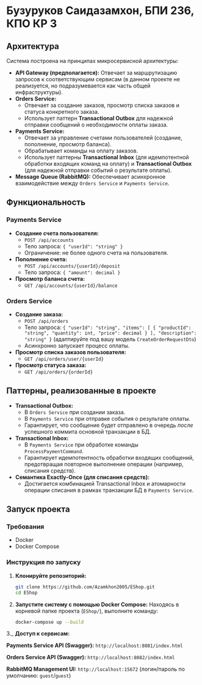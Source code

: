 # Бузуруков Саидазамхон, БПИ 236, КПО КР 3
## Архитектура

Система построена на принципах микросервисной архитектуры:

*   **API Gateway (предполагается):** Отвечает за маршрутизацию запросов к соответствующим сервисам (в данном проекте не реализуется, но подразумевается как часть общей инфраструктуры).
*   **Orders Service:**
    *   Отвечает за создание заказов, просмотр списка заказов и статуса конкретного заказа.
    *   Использует паттерн **Transactional Outbox** для надежной отправки сообщений о необходимости оплаты заказа.
*   **Payments Service:**
    *   Отвечает за управление счетами пользователей (создание, пополнение, просмотр баланса).
    *   Обрабатывает команды на оплату заказов.
    *   Использует паттерны **Transactional Inbox** (для идемпотентной обработки входящих команд на оплату) и **Transactional Outbox** (для надежной отправки событий о результате оплаты).
*   **Message Queue (RabbitMQ):** Обеспечивает асинхронное взаимодействие между `Orders Service` и `Payments Service`.

## Функциональность

### Payments Service

*   **Создание счета пользователя:**
    *   `POST /api/accounts`
    *   Тело запроса: `{ "userId": "string" }`
    *   Ограничение: не более одного счета на пользователя.
*   **Пополнение счета:**
    *   `POST /api/accounts/{userId}/deposit`
    *   Тело запроса: `{ "amount": decimal }`
*   **Просмотр баланса счета:**
    *   `GET /api/accounts/{userId}/balance`

### Orders Service

*   **Создание заказа:**
    *   `POST /api/orders`
    *   Тело запроса: `{ "userId": "string", "items": [ { "productId": "string", "quantity": int, "price": decimal } ], "description": "string" }` (адаптируйте под вашу модель `CreateOrderRequestDto`)
    *   Асинхронно запускает процесс оплаты.
*   **Просмотр списка заказов пользователя:**
    *   `GET /api/orders/user/{userId}`
*   **Просмотр статуса заказа:**
    *   `GET /api/orders/{orderId}`

## Паттерны, реализованные в проекте

*   **Transactional Outbox:**
    *   В `Orders Service` при создании заказа.
    *   В `Payments Service` при отправке события о результате оплаты.
    *   Гарантирует, что сообщение будет отправлено в очередь *после* успешного коммита основной транзакции в БД.
*   **Transactional Inbox:**
    *   В `Payments Service` при обработке команды `ProcessPaymentCommand`.
    *   Гарантирует идемпотентность обработки входящих сообщений, предотвращая повторное выполнение операции (например, списания средств).
*   **Семантика Exactly-Once (для списания средств):**
    *   Достигается комбинацией Transactional Inbox и атомарности операции списания в рамках транзакции БД в `Payments Service`.

## Запуск проекта

### Требования

*   Docker
*   Docker Compose

### Инструкция по запуску

1.  **Клонируйте репозиторий:**
    ```bash
    git clone https://github.com/Azamkhon2005/EShop.git
    cd EShop
    ```

2.  **Запустите систему с помощью Docker Compose:**
    Находясь в корневой папке проекта (`EShop/`), выполните команду:
    ```bash
    docker-compose up --build
    ```
3._   **Доступ к сервисам:**

   **Payments Service API (Swagger):** `http://localhost:8081/index.html`
    
   **Orders Service API (Swagger):** `http://localhost:8082/index.html`
    
   **RabbitMQ Management UI:** `http://localhost:15672` (логин/пароль по умолчанию: `guest`/`guest`)
